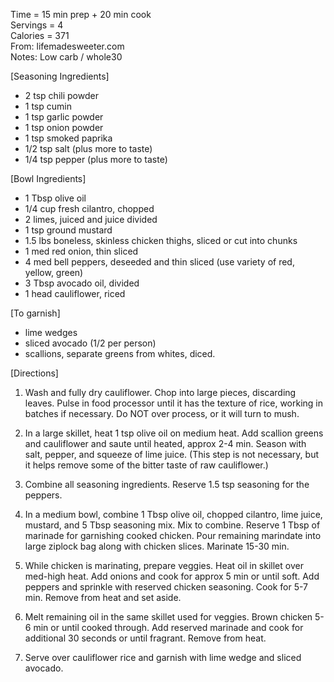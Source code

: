 Time = 15 min prep + 20 min cook\
Servings = 4\
Calories = 371\
From: lifemadesweeter.com\
Notes: Low carb / whole30

[Seasoning Ingredients]

-  2 tsp chili powder
-  1 tsp cumin
-  1 tsp garlic powder
-  1 tsp onion powder
-  1 tsp smoked paprika
-  1/2 tsp salt (plus more to taste)
-  1/4 tsp pepper (plus more to taste)

[Bowl Ingredients]

-  1 Tbsp olive oil
-  1/4 cup fresh cilantro, chopped
-  2 limes, juiced and juice divided
-  1 tsp ground mustard
-  1.5 lbs boneless, skinless chicken thighs, sliced or cut into chunks
-  1 med red onion, thin sliced
-  4 med bell peppers, deseeded and thin sliced (use variety of red, yellow, green)
-  3 Tbsp avocado oil, divided
-  1 head cauliflower, riced

[To garnish]

-  lime wedges
-  sliced avocado (1/2 per person)
-  scallions, separate greens from whites, diced. 

[Directions]

1.  Wash and fully dry cauliflower. Chop into large pieces, discarding leaves. Pulse in food processor until it has the texture of rice, working in batches if necessary. Do NOT over process, or it will turn to mush. 

2.  In a large skillet, heat 1 tsp olive oil on medium heat. Add scallion greens and cauliflower and saute until heated, approx 2-4 min. Season with salt, pepper, and squeeze of lime juice. (This step is not necessary, but it helps remove some of the bitter taste of raw cauliflower.)

3. Combine all seasoning ingredients. Reserve 1.5 tsp seasoning for the peppers. 

4. In a medium bowl, combine 1 Tbsp olive oil, chopped cilantro, lime juice, mustard, and 5 Tbsp seasoning mix. Mix to combine. Reserve 1 Tbsp of marinade for garnishing cooked chicken. Pour remaining marindate into large ziplock bag along with chicken slices. Marinate 15-30 min. 

5. While chicken is marinating, prepare veggies. Heat oil in skillet over med-high heat. Add onions and cook for approx 5 min or until soft. Add peppers and sprinkle with reserved chicken seasoning. Cook for 5-7 min. Remove from heat and set aside. 

6.  Melt remaining oil in the same skillet used for veggies. Brown chicken 5-6 min or until cooked through. Add reserved marinade and cook for additional 30 seconds or until fragrant. Remove from heat. 

7. Serve over cauliflower rice and garnish with lime wedge and sliced avocado. 